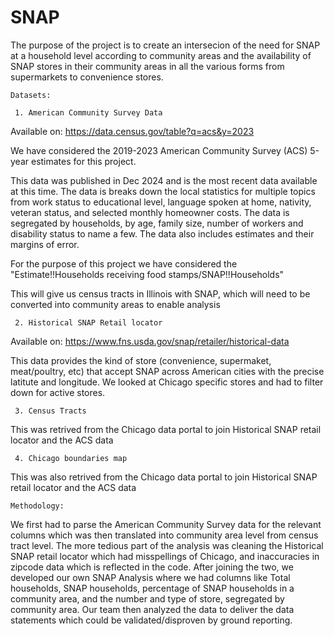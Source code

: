 # SNAP
The purpose of the project is to create an intersecion of the need for SNAP at a household level according to community areas and the availability of SNAP stores in their community areas in all the various forms from supermarkets to convenience stores.

    Datasets:

     1. American Community Survey Data 
 Available on: https://data.census.gov/table?q=acs&y=2023 
 
 We have considered the 2019-2023 American Community Survey (ACS) 5-year estimates for  this project.
 
 This data was published in Dec 2024 and is the most recent data available at this time. The data is breaks down the local statistics for multiple topics from work status to  educational level, language spoken at home, nativity, veteran status, and selected monthly homeowner costs. The data is segregated by households, by age, family size,  number of workers and disability status to name a few. The data also includes estimates and their margins of error.
 
 For the purpose of this project we have considered the "Estimate!!Households receiving food stamps/SNAP!!Households"
 
 This will give us census tracts in Illinois with SNAP, which will need to be converted into community areas to enable analysis
 
     2. Historical SNAP Retail locator 
 Available on: https://www.fns.usda.gov/snap/retailer/historical-data

 This data provides the kind of store (convenience, supermaket, meat/poultry, etc) that accept SNAP across American cities with the precise latitute and longitude. We looked at Chicago specific stores and had to filter down for active stores.    
 
     3. Census Tracts
 This was retrived from the Chicago data portal to join Historical SNAP retail locator and the ACS data
 
     4. Chicago boundaries map
 This was also retrived from the Chicago data portal to join Historical SNAP retail locator and the ACS data


    Methodology:
We first had to parse the American Community Survey data for the relevant columns which was then translated into community area level from census tract level. The more tedious part of the analysis was cleaning the Historical SNAP retail locator which had misspellings of Chicago, and inaccuracies in zipcode data which is reflected in the code. After joining the two, we developed our own SNAP Analysis where we had columns like Total households, SNAP households, percentage of SNAP households in a community area, and the number and type of store, segregated by community area. Our team then analyzed the data to deliver the data statements which could be validated/disproven by ground reporting.


